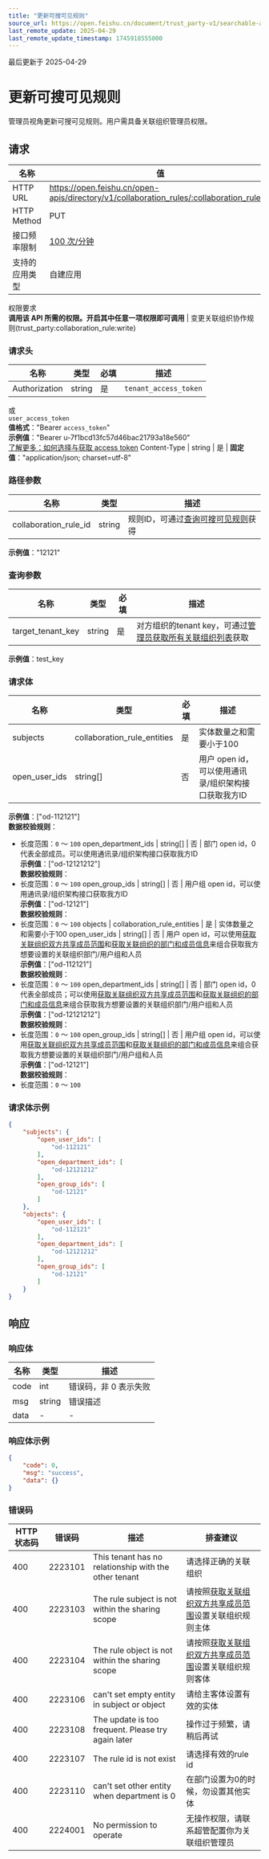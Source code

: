 ```yaml
---
title: "更新可搜可见规则"
source_url: https://open.feishu.cn/document/trust_party-v1/searchable-and-visible-rules/update
last_remote_update: 2025-04-29
last_remote_update_timestamp: 1745918555000
---
```

最后更新于 2025-04-29

# 更新可搜可见规则

管理员视角更新可搜可见规则。用户需具备关联组织管理员权限。

## 请求
名称 | 值
---|---
HTTP URL | https://open.feishu.cn/open-apis/directory/v1/collaboration_rules/:collaboration_rule_id
HTTP Method | PUT
接口频率限制 | [100 次/分钟](https://open.feishu.cn/document/ukTMukTMukTM/uUzN04SN3QjL1cDN)
支持的应用类型 | 自建应用
权限要求  
            **调用该 API 所需的权限。开启其中任意一项权限即可调用** | 变更关联组织协作规则(trust_party:collaboration_rule:write)

### 请求头

名称 | 类型 | 必填 | 描述
--- | --- | --- | ---
Authorization | string | 是 | `tenant_access_token`  
或  
`user_access_token`  
**值格式**："Bearer `access_token`"  
**示例值**："Bearer u-7f1bcd13fc57d46bac21793a18e560"  
[了解更多：如何选择与获取 access token](https://open.feishu.cn/document/uAjLw4CM/ugTN1YjL4UTN24CO1UjN/trouble-shooting/how-to-choose-which-type-of-token-to-use)
Content-Type | string | 是 | **固定值**："application/json; charset=utf-8"

### 路径参数

名称 | 类型 | 描述
--- | --- | ---
collaboration_rule_id | string | 规则ID，可通过[查询可搜可见规则](https://open.feishu.cn/document/uAjLw4CM/ukTMukTMukTM/directory-v1/collaboration_rule/list)获得  
**示例值**："12121"

### 查询参数

名称 | 类型 | 必填 | 描述
--- | --- | --- | ---
target_tenant_key | string | 是 | 对方组织的tenant key，可通过[管理员获取所有关联组织列表](https://open.feishu.cn/document/uAjLw4CM/ukTMukTMukTM/directory-v1/collaboration_tenant/list)获取  
**示例值**：test_key

### 请求体

名称 | 类型 | 必填 | 描述
--- | --- | --- | ---
subjects | collaboration_rule_entities | 是 | 实体数量之和需要小于100
open_user_ids | string\[\] | 否 | 用户 open id，可以使用通讯录/组织架构接口获取我方ID  
**示例值**：["od-112121"]  
**数据校验规则**：  
- 长度范围：`0` ～ `100`
open_department_ids | string\[\] | 否 | 部门 open id，0代表全部成员。可以使用通讯录/组织架构接口获取我方ID  
**示例值**：["od-12121212"]  
**数据校验规则**：  
- 长度范围：`0` ～ `100`
open_group_ids | string\[\] | 否 | 用户组 open id，可以使用通讯录/组织架构接口获取我方ID  
**示例值**：["od-12121"]  
**数据校验规则**：  
- 长度范围：`0` ～ `100`
objects | collaboration_rule_entities | 是 | 实体数量之和需要小于100
open_user_ids | string\[\] | 否 | 用户 open id，可以使用[获取关联组织双方共享成员范围](https://open.feishu.cn/document/uAjLw4CM/ukTMukTMukTM/directory-v1/collboration_share_entity/list)和[获取关联组织的部门和成员信息](https://open.feishu.cn/document/uAjLw4CM/ukTMukTMukTM/reference/contact-v3/collaboration_tenant/visible_organization)来组合获取我方想要设置的关联组织部门/用户组和人员  
**示例值**：["od-112121"]  
**数据校验规则**：  
- 长度范围：`0` ～ `100`
open_department_ids | string\[\] | 否 | 部门 open id，0代表全部成员；可以使用[获取关联组织双方共享成员范围](https://open.feishu.cn/document/uAjLw4CM/ukTMukTMukTM/directory-v1/collboration_share_entity/list)和[获取关联组织的部门和成员信息](https://open.feishu.cn/document/uAjLw4CM/ukTMukTMukTM/reference/contact-v3/collaboration_tenant/visible_organization)来组合获取我方想要设置的关联组织部门/用户组和人员  
**示例值**：["od-12121212"]  
**数据校验规则**：  
- 长度范围：`0` ～ `100`
open_group_ids | string\[\] | 否 | 用户组 open id，可以使用[获取关联组织双方共享成员范围](https://open.feishu.cn/document/uAjLw4CM/ukTMukTMukTM/directory-v1/collboration_share_entity/list)和[获取关联组织的部门和成员信息](https://open.feishu.cn/document/uAjLw4CM/ukTMukTMukTM/reference/contact-v3/collaboration_tenant/visible_organization)来组合获取我方想要设置的关联组织部门/用户组和人员  
**示例值**：["od-12121"]  
**数据校验规则**：  
- 长度范围：`0` ～ `100`

### 请求体示例
```json
{
    "subjects": {
        "open_user_ids": [
            "od-112121"
        ],
        "open_department_ids": [
            "od-12121212"
        ],
        "open_group_ids": [
            "od-12121"
        ]
    },
    "objects": {
        "open_user_ids": [
            "od-112121"
        ],
        "open_department_ids": [
            "od-12121212"
        ],
        "open_group_ids": [
            "od-12121"
        ]
    }
}
```

## 响应

### 响应体

名称 | 类型 | 描述
--- | --- | ---
code | int | 错误码，非 0 表示失败
msg | string | 错误描述
data | \- | \-

### 响应体示例
```json
{
    "code": 0,
    "msg": "success",
    "data": {}
}
```

### 错误码

HTTP状态码 | 错误码 | 描述 | 排查建议
--- | --- | --- | ---
400 | 2223101 | This tenant has no  relationship with the other tenant | 请选择正确的关联组织
400 | 2223103 | The rule subject is not within the sharing scope | 请按照[获取关联组织双方共享成员范围](https://open.feishu.cn/document/uAjLw4CM/ukTMukTMukTM/directory-v1/collboration_share_entity/list)设置关联组织规则主体
400 | 2223104 | The rule object is not within the sharing scope | 请按照[获取关联组织双方共享成员范围](https://open.feishu.cn/document/uAjLw4CM/ukTMukTMukTM/directory-v1/collboration_share_entity/list)设置关联组织规则客体
400 | 2223106 | can't set empty entity in subject or object | 请给主客体设置有效的实体
400 | 2223108 | The update is too frequent. Please try again later | 操作过于频繁，请稍后再试
400 | 2223107 | The rule id is not exist | 请选择有效的rule id
400 | 2223110 | can't set other entity when department is 0 | 在部门设置为0的时候，勿设置其他实体
400 | 2224001 | No permission to operate | 无操作权限，请联系超管配置你为关联组织管理员
